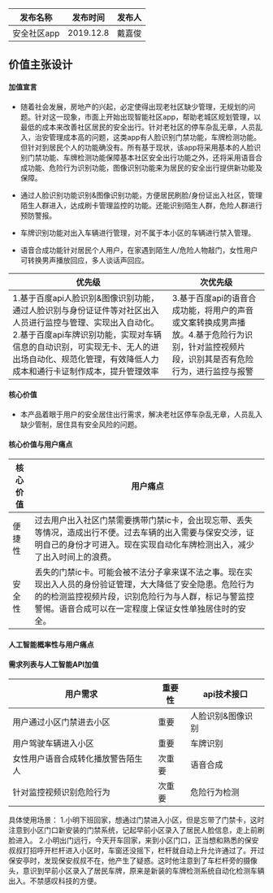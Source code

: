 |   发布名称  |  发布时间   |   发布人  |
| --- | --- | --- |
|   安全社区app  |  2019.12.8   |   戴嘉俊  |


## 价值主张设计

#### 加值宣言
- 随着社会发展，房地产的兴起，必定使得出现老社区缺少管理，无规划的问题。针对这一现象，市面上开始出现智能社区app，帮助老城区规划管理，以最低的成本来改善社区居民的安全出行。针对老社区的停车杂乱无章，人员乱入，治安管理成本高的问题，这类app有人脸识别门禁功能，车牌检测功能。但针对到居民个人的功能确没有。所有基于现状，该app将采用基本的人脸识别门禁功能、车牌检测功能保障基本社区安全出行功能之外，还将采用语音合成功能、危险行为识别功能，图像识别功能来为居民的安全出行提供新功能及保障。

- 通过人脸识别功能识别&图像识别功能，方便居民刷脸/身份证出入社区，管理陌生人群进入，达成刷卡管理监控的功能。还能识别陌生人群，危险人群进行预防警报。
- 车牌识别功能对出入车辆进行管理，对不属于本小区的车辆进行禁入管理。
- 语音合成功能针对居民个人用户，在家遇到陌生人/危险人物敲门，女性用户可转换男声播放回应，多人谈话声回应。

|   优先级  |  次优先级 |
| --- | --- |
|   1.基于百度api人脸识别&图像识别功能，通过人脸识别与身份证证件等对社区出入人员进行监控与管理、实现出入自动化。2.基于百度api车牌识别功能，实现对车辆信息的自动识别，可实现无卡、无人的进出场自动化、规范化管理，有效降低人力成本和通行卡证制作成本，提升管理效率  | 3.基于百度api的语音合成功能，将用户的声音或文案转换成男声播放。4.基于危险行为识别，针对监控视频片段，识别其是否有危险行为，进行监控与报警  | 

#### 核心价值
- 本产品着眼于用户的安全居住出行需求，解决老社区停车杂乱无章，人员乱入缺少管制，居住具有安全风险的问题。

#### 核心价值与用户痛点
|   核心价值  |  用户痛点 |
| --- | --- |
|  便捷性 |过去用户出入社区门禁需要携带门禁ic卡，会出现忘带、丢失等情况，造成出行不便。过去车辆的出入需要与保安交涉，证明自己的身份才可进入。现在实现自动化车牌检测出入，减少了出入时间上的浪费。 | 
|  安全性 | 丢失的门禁ic卡。可能会被不法分子拿来谋不法之事。现在实现出入人员的身份验证管理，大大降低了安全隐患。危险行为的的检测监控视频片段，识别危险行为与人群，标记与警监控警惕。语音合成可以在一定程度上保证女性单独居住时的安全。| 

#### 人工智能概率性与用户痛点

#### 需求列表与人工智能API加值
|  用户需求   |   重要性  |    api技术接口 |
| --- | --- | --- |
|  用户通过小区门禁进去小区   |   重要  |   人脸识别&图像识别  |
|  用户驾驶车辆进入小区  |  重要   | 车牌识别    |
|  女性用户语音合成转化播放警告陌生人  |  次重要   | 语音合成    |
|  针对监控视频识别危险行为  |  次重要   | 危险行为检测    |

具体使用场景：
1.小明下班回家，想通过门禁进入小区，但是忘带了门禁卡，这时注意到小区门口新安装的门禁系统，记起早前小区录入了居民人脸信息，走上前刷脸进入。
2.小明出门远行，今天开车回家，来到小区门口，正当想和熟悉的保安叔叔打招呼开栏杆进入小区时，车窗还没摇下，栏杆就自动上升允许通过了。开过保安亭时，发现保安叔叔不在，他产生了疑惑。这时他注意到了车栏杆旁的摄像头，意识到早前小区录入了居民车牌，原来是新装的车牌检测系统自动化检测车辆出入。不禁感叹科技的方便。


